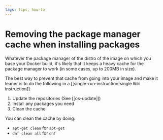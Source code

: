```yaml
---
tags: tips, how-to
---
```


# Removing the package manager cache when installing packages
Whatever the package manager of the distro of the image on which you base your Docker build, it's likely that it keeps a heavy cache for the package manager to work (in some cases, up to 200MB in size).

The best way to prevent that cache from going into your image and make it leaner is to do the following in a [[single-run-instruction|single `RUN` instruction]]

1. Update the repositories (See [[os-update]])
2. Install any packages you need
3. Clean the cache

You can clean the cache by doing:
* `apt-get clean` for `apt-get`
* `dnf clean all` for `dnf`
